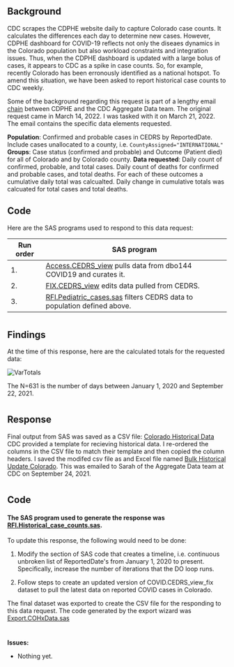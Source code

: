 ## Background 
CDC scrapes the CDPHE website daily to capture Colorado case counts. It calculates the differences each day to determine new cases. However, CDPHE dashboard for COVID-19 reflects not only the diseaes dynamics in the Colorado population but also workload constraints and integration issues. Thus, when the CDPHE dashboard is updated with a large bolus of cases, it appears to CDC as a spike in case counts. So, for example, recently Colorado has been erronously identified as a national hotspot. To amend this situation, we have been asked to report historical case counts to CDC weekly.

Some of the background regarding this request is part of a lengthy email [chain](../28/../28.CDC%20case%20counts/Documents/CDC_Historical_Case_Count_RFI_032122.pdf) between CDPHE and the CDC Aggregate Data team. The original request came in March 14, 2022. I was tasked with it on March 21, 2022.  The email contains the specific data elements requested. 

**Population**:  Confirmed and probable cases in CEDRS by ReportedDate. Include cases unallocated to a county, i.e. `CountyAssigned="INTERNATIONAL"` **Groups**: Case status (confirmed and probable) and Outcome (Patient died) for all of Colorado and by Colorado county.  **Data requested**: Daily count of confirmed, probable, and total cases. Daily count of deaths for confirmed and probable cases, and total deaths. For each of these outcomes a cumulative daily total was calcualted. Daily change in cumulative totals was calcuated for total cases and total deaths. 

## Code
Here are the SAS programs used to respond to this data request:

|Run order|SAS program|
|---------|-----------|
|1.|[Access.CEDRS_view](../0.Universal/SAS%20code/Access.CEDRS_view.sas) pulls data from dbo144 COVID19 and curates it.|
|2.|[FIX.CEDRS_view](../0.Universal/SAS%20code/Fix.CEDRS_view.sas) edits data pulled from CEDRS.|
|3.|[RFI.Pediatric_cases.sas](./SAS/RFI.Pediatric_cases.sas) filters CEDRS data to population defined above.|



#
## Findings
At the time of this response, here are the calculated totals for the requested data:

![VarTotals](./Var_totals.png)

The N=631 is the number of days between January 1, 2020 and September 22, 2021. 
#

## Response
Final output from SAS was saved as a CSV file:  [Colorado Historical Data](Colorado_Historical_data.csv) CDC provided a template for recieving historical data. I re-ordered the columns in the CSV file to match their template and then copied the column headers. I saved the modifed csv file as and Excel file named [Bulk Historical Update Colorado](Bulk_Historical_Update_Colorado.xlsx). This was emailed to Sarah of the Aggregate Data team at CDC on September 24, 2021.

#

## Code
#### The SAS program used to generate the response was [RFI.Historical_case_counts.sas](RFI.Historical_case_counts.sas). 
To update this response, the following would need to be done:
1. Modify the section of SAS code that creates a timeline, i.e. continuous unbroken list of ReportedDate's from January 1, 2020 to present. Specifically, increase the number of iterations that the DO loop runs.

2. Follow steps to create an updated version of COVID.CEDRS_view_fix dataset to pull the latest data on reported COVID cases in Colorado.

The final dataset was exported to create the CSV file for the responding to this data request. The code generated by the export wizard was [Export.COHxData.sas](Export.COHxData.sas)
#
**Issues:**
* Nothing yet. 

